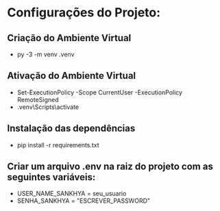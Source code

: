 # Configurações do Projeto:

## Criação do Ambiente Virtual

- py -3 -m venv .venv

## Ativação do Ambiente Virtual

-  Set-ExecutionPolicy -Scope CurrentUser -ExecutionPolicy RemoteSigned
- .venv\Scripts\activate

## Instalação das dependências

- pip install -r requirements.txt

## Criar um arquivo .env na raiz do projeto com as seguintes variáveis:

- USER_NAME_SANKHYA = seu_usuario
- SENHA_SANKHYA = "ESCREVER_PASSWORD"
